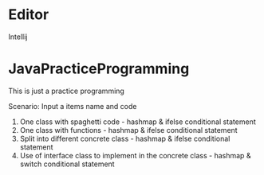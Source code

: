 # Editor
Intellij

# JavaPracticeProgramming
This is just a practice programming

Scenario: Input a items name and code
1. One class with spaghetti code - hashmap & ifelse conditional statement
2. One class with functions - hashmap & ifelse conditional statement 
3. Split into different concrete class - hashmap & ifelse conditional statement
4. Use of interface class to implement in the concrete class - hashmap & switch conditional statement
